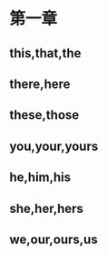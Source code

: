 # 第一章

## this,that,the
## there,here
## these,those
## you,your,yours
## he,him,his
## she,her,hers
## we,our,ours,us
